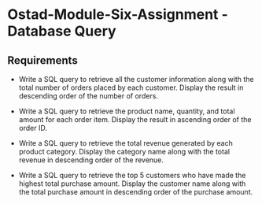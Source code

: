 # Ostad-Module-Six-Assignment - Database Query

## Requirements

- Write a SQL query to retrieve all the customer information along with the total number of orders placed by each customer. Display the result in descending order of the number of orders.

- Write a SQL query to retrieve the product name, quantity, and total amount for each order item. Display the result in ascending order of the order ID.

- Write a SQL query to retrieve the total revenue generated by each product category. Display the category name along with the total revenue in descending order of the revenue.

- Write a SQL query to retrieve the top 5 customers who have made the highest total purchase amount. Display the customer name along with the total purchase amount in descending order of the purchase amount.

